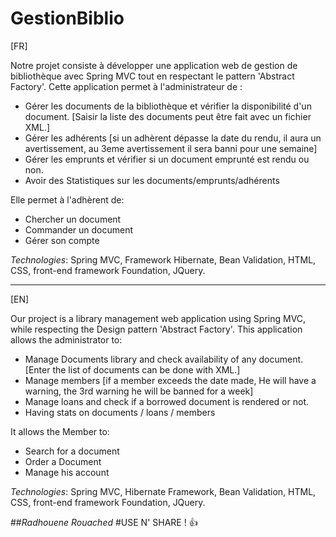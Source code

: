 # GestionBiblio

[FR]

Notre projet consiste à développer une application web de gestion de bibliothèque avec Spring MVC tout en respectant le pattern 'Abstract Factory'.
Cette application permet à l'administrateur de :

+ Gérer les documents de la bibliothèque et vérifier la disponibilité d'un document. [Saisir la liste des documents peut être fait avec un fichier XML.]
+ Gérer les adhérents [si un adhèrent dépasse la date du rendu, il aura un avertissement, au 3eme avertissement il sera banni pour une semaine]
+ Gérer les emprunts et vérifier si un document emprunté est rendu ou non.
+ Avoir des Statistiques sur les documents/emprunts/adhérents 

Elle permet à l'adhèrent de:

+ Chercher un document 
+ Commander un document
+ Gérer son compte

*Technologies*: Spring MVC, Framework Hibernate, Bean Validation, HTML, CSS, front-end framework Foundation, JQuery.

-------------------------------------------------------------------------------------

[EN]

Our project is a library management web application using Spring MVC, while respecting the Design pattern 'Abstract Factory'.
This application allows the administrator to:

+ Manage Documents library and check availability of any document. [Enter the list of documents can be done with XML.]
+ Manage members [if a member exceeds the date made, He will have a warning, the 3rd warning he will be banned for a week]
+ Manage loans and check if a borrowed document is rendered or not.
+ Having stats on documents / loans / members

It allows the Member to:

+ Search for a document
+ Order a Document
+ Manage his account

*Technologies*: Spring MVC, Hibernate Framework, Bean Validation, HTML, CSS, front-end framework Foundation, JQuery.


##*Radhouene Rouached*
#USE N' SHARE ! :+1:


